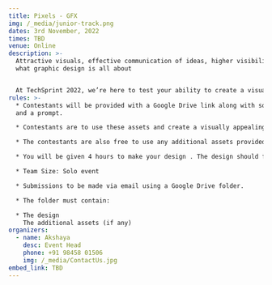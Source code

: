 ```yaml
---
title: Pixels - GFX
img: /_media/junior-track.png
dates: 3rd November, 2022
times: TBD
venue: Online
description: >-
  Attractive visuals, effective communication of ideas, higher visibility it's
  what graphic design is all about


  At TechSprint 2022, we’re here to test your ability to create a visually appealing piece of graphic design!
rules: >-
  * Contestants will be provided with a Google Drive link along with some assets
  and a prompt.

  * Contestants are to use these assets and create a visually appealing piece in line with the prompt.

  * The contestants are also free to use any additional assets provided all the assets in the Google Drive link have been used.

  * You will be given 4 hours to make your design . The design should follow 

  * Team Size: Solo event

  * Submissions to be made via email using a Google Drive folder.

  * The folder must contain:

  * The design
    The additional assets (if any)
organizers:
  - name: Akshaya
    desc: Event Head
    phone: +91 98458 01506
    img: /_media/ContactUs.jpg
embed_link: TBD
---
```

